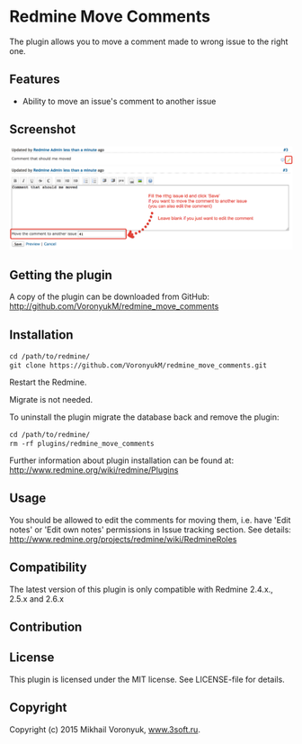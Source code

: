 # Redmine Move Comments

The plugin allows you to move a comment made to wrong issue to the right one.

## Features

* Ability to move an issue's comment to another issue

## Screenshot

![Click the 'Edit' button](doc/click-edit-button.png "Click the 'Edit' button")
![Fill the right issue id](doc/fill-the-right-issue-id.png "New field 'Move the comment to another issue'")

## Getting the plugin

A copy of the plugin can be downloaded from GitHub: http://github.com/VoronyukM/redmine_move_comments

## Installation

```
cd /path/to/redmine/
git clone https://github.com/VoronyukM/redmine_move_comments.git
```

Restart the Redmine.

Migrate is not needed.


To uninstall the plugin migrate the database back and remove the plugin:

```
cd /path/to/redmine/
rm -rf plugins/redmine_move_comments
```

Further information about plugin installation can be found at: http://www.redmine.org/wiki/redmine/Plugins

## Usage

You should be allowed to edit the comments for moving them, i.e. have 'Edit notes' or 'Edit own notes' permissions in Issue tracking section. See details: http://www.redmine.org/projects/redmine/wiki/RedmineRoles

## Compatibility

The latest version of this plugin is only compatible with Redmine 2.4.x., 2.5.x and 2.6.x

## Contribution

## License

This plugin is licensed under the MIT license. See LICENSE-file for details.

## Copyright

Copyright (c) 2015 Mikhail Voronyuk, www.3soft.ru. 

